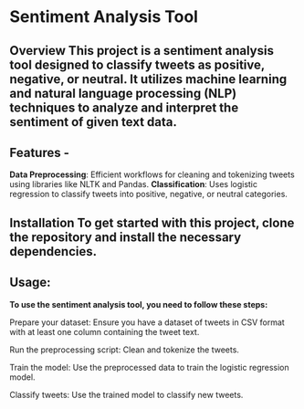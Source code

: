# Sentiment Analysis Tool

## Overview This project is a sentiment analysis tool designed to classify tweets as positive, negative, or neutral. It utilizes machine learning and natural language processing (NLP) techniques to analyze and interpret the sentiment of given text data. 
## Features - 
**Data Preprocessing**: Efficient workflows for cleaning and tokenizing tweets using libraries like NLTK and Pandas.
**Classification**: Uses logistic regression to classify tweets into positive, negative, or neutral categories. 

## Installation To get started with this project, clone the repository and install the necessary dependencies.

## Usage: 
**To use the sentiment analysis tool, you need to follow these steps:**

Prepare your dataset: Ensure you have a dataset of tweets in CSV format with at least one column containing the tweet text.

Run the preprocessing script: Clean and tokenize the tweets.

Train the model: Use the preprocessed data to train the logistic regression model.

Classify tweets: Use the trained model to classify new tweets.
